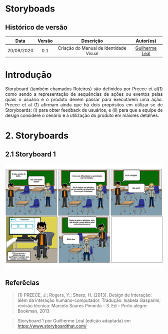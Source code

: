 # Storyboads 

## Histórico de versão 

| Data | Versão | Descrição | Autor(es) | 
| :--: | :----: | :-------: | :-------: | 
|20/09/2020| 0.1 | Criação do Manual de Identidade Visual| [Guilherme Leal](https://github.com/gleal17)| 


# Introdução 

<p align="justify">Storyboard (também chamados Roteiros) são definidos por Preece et al(1) como sendo a representação de sequências de ações ou eventos pelas quais o usuário e o produto devem passar para executarem uma ação. Preece et al (1) afirmam ainda que há dois propósitos em utilizar-se de Storyboards: (i) para obter feedback de usuários, e (ii) para que a equipe de design considere o cenário e a utilização do produto em maiores detalhes. </p> 

 

# 2. Storyboards 

## 2.1 Storyboard 1 

![Storyboard 1 -](./img/Storyboad1.jpg) 

 

## Referêcias 

>(1) PREECE, J.; Rogers, Y.; Sharp, H. (2013). Design de Interação: além da interação humano-computador. Tradução: Isabela Gasparini; revisão técnica: Marcelo Soares Pimenta - 3. Ed – Porto alegre: Bookman, 2013 

>Storyboard 1 por Guilherme Leal (edição adaptada) em https://www.storyboardthat.com/